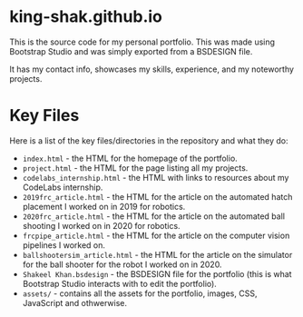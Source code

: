 # king-shak.github.io
This is the source code for my personal portfolio. This was made using Bootstrap Studio and was simply exported from a BSDESIGN file.

It has my contact info, showcases my skills, experience, and my noteworthy projects.

# Key Files
Here is a list of the key files/directories in the repository and what they do:
* `index.html` - the HTML for the homepage of the portfolio.
* `project.html` - the HTML for the page listing all my projects.
* `codelabs_internship.html` - the HTML with links to resources about my CodeLabs internship.
* `2019frc_article.html` - the HTML for the article on the automated hatch placement I worked on in 2019 for robotics.
* `2020frc_article.html` - the HTML for the article on the automated ball shooting I worked on in 2020 for robotics.
* `frcpipe_article.html` - the HTML for the article on the computer vision pipelines I worked on.
* `ballshootersim_article.html` - the HTML for the article on the simulator for the ball shooter for the robot I worked on in 2020.
* `Shakeel Khan.bsdesign` - the BSDESIGN file for the portfolio (this is what Bootstrap Studio interacts with to edit the portfolio).
* `assets/` - contains all the assets for the portfolio, images, CSS, JavaScript and othwerwise.
